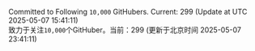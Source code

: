 Committed to Following `10,000` GitHubers. Current: <!-- FOLLOWING_COUNT -->299<!-- FOLLOWING_COUNT --> (Update at UTC <!-- LAST_UPDATED -->2025-05-07 15:41:11<!-- LAST_UPDATED -->)<br>
致力于关注`10,000`个GitHuber。当前：<!-- FOLLOWING_COUNT -->299<!-- FOLLOWING_COUNT --> (更新于北京时间 <!-- LAST_UPDATED_CST -->2025-05-07 23:41:11<!-- LAST_UPDATED_CST -->)
